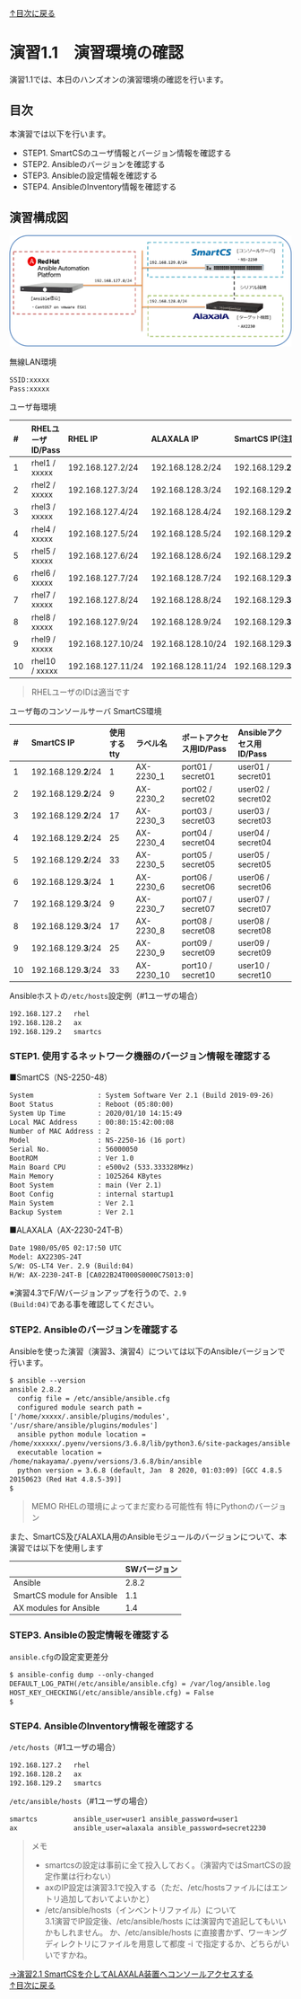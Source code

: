 [↑目次に戻る](/README.md)
<br>
# 演習1.1　演習環境の確認
演習1.1では、本日のハンズオンの演習環境の確認を行います。
<br>

## 目次
本演習では以下を行います。
- STEP1. SmartCSのユーザ情報とバージョン情報を確認する
- STEP2. Ansibleのバージョンを確認する
- STEP3. Ansibleの設定情報を確認する
- STEP4. AnsibleのInventory情報を確認する

## 演習構成図
![practice_environment_1-1.png](./contents/image/practice_environment_1-1.png)

無線LAN環境
```
SSID:xxxxx
Pass:xxxxx
```

ユーザ毎環境

|# | RHELユーザID/Pass | RHEL IP |  ALAXALA IP | SmartCS IP(注意) | 
|:---|:---|:---|:---|:---|
|1  |rhel1 / xxxxx |192.168.127.2/24 |192.168.128.2/24 |192.168.129.**2**/24 |
|2  |rhel2 / xxxxx |192.168.127.3/24 |192.168.128.3/24 |192.168.129.**2**/24 |
|3  |rhel3 / xxxxx |192.168.127.4/24 |192.168.128.4/24 |192.168.129.**2**/24 |
|4  |rhel4 / xxxxx |192.168.127.5/24 |192.168.128.5/24 |192.168.129.**2**/24 |
|5  |rhel5 / xxxxx |192.168.127.6/24 |192.168.128.6/24 |192.168.129.**2**/24 |
|6  |rhel6 / xxxxx |192.168.127.7/24 |192.168.128.7/24 |192.168.129.**3**/24 |
|7  |rhel7 / xxxxx |192.168.127.8/24 |192.168.128.8/24 |192.168.129.**3**/24 |
|8  |rhel8 / xxxxx |192.168.127.9/24 |192.168.128.9/24 |192.168.129.**3**/24 |
|9  |rhel9 / xxxxx |192.168.127.10/24 |192.168.128.10/24 |192.168.129.**3**/24 |
|10 |rhel10 / xxxxx |192.168.127.11/24 |192.168.128.11/24 |192.168.129.**3**/24 |

> RHELユーザのIDは適当です

ユーザ毎のコンソールサーバ SmartCS環境

|# | SmartCS IP |使用するtty |ラベル名 | ポートアクセス用ID/Pass | Ansibleアクセス用ID/Pass | 
|:---|:---|:---|:---|:---|:---|
|1  |192.168.129.**2**/24 |1  |AX-2230_1 |port01  / secret01 |user01  / secret01 |
|2  |192.168.129.**2**/24 |9  |AX-2230_2 |port02  / secret02 |user02  / secret02 |
|3  |192.168.129.**2**/24 |17 |AX-2230_3 |port03  / secret03 |user03  / secret03 |
|4  |192.168.129.**2**/24 |25 |AX-2230_4 |port04  / secret04 |user04  / secret04 |
|5  |192.168.129.**2**/24 |33 |AX-2230_5 |port05  / secret05 |user05  / secret05 |
|6  |192.168.129.**3**/24 |1  |AX-2230_6 |port06  / secret06 |user06  / secret06 |
|7  |192.168.129.**3**/24 |9  |AX-2230_7 |port07  / secret07 |user07  / secret07 |
|8  |192.168.129.**3**/24 |17 |AX-2230_8 |port08  / secret08 |user08  / secret08 |
|9  |192.168.129.**3**/24 |25 |AX-2230_9 |port09  / secret09 |user09  / secret09 |
|10 |192.168.129.**3**/24 |33 |AX-2230_10 |port10 / secret10 |user10 / secret10 |


Ansibleホストの<code>/etc/hosts</code>設定例（#1ユーザの場合）
```
192.168.127.2   rhel
192.168.128.2   ax
192.168.129.2   smartcs
```


### STEP1. 使用するネットワーク機器のバージョン情報を確認する

■SmartCS（NS-2250-48）
```
System                : System Software Ver 2.1 (Build 2019-09-26)
Boot Status           : Reboot (05:80:00)
System Up Time        : 2020/01/10 14:15:49
Local MAC Address     : 00:80:15:42:00:08
Number of MAC Address : 2
Model                 : NS-2250-16 (16 port)
Serial No.            : 56000050
BootROM               : Ver 1.0
Main Board CPU        : e500v2 (533.333328MHz)
Main Memory           : 1025264 KBytes
Boot System           : main (Ver 2.1)
Boot Config           : internal startup1
Main System           : Ver 2.1
Backup System         : Ver 2.1
```

■ALAXALA（AX-2230-24T-B）
```
Date 1980/05/05 02:17:50 UTC
Model: AX2230S-24T
S/W: OS-LT4 Ver. 2.9 (Build:04)
H/W: AX-2230-24T-B [CA022B24T000S0000C7S013:0]
```
※演習4.3でF/Wバージョンアップを行うので、<code>2.9 (Build:04)</code>である事を確認してください。


### STEP2. Ansibleのバージョンを確認する

Ansibleを使った演習（演習3、演習4）については以下のAnsibleバージョンで行います。
```
$ ansible --version
ansible 2.8.2
  config file = /etc/ansible/ansible.cfg
  configured module search path = ['/home/xxxxx/.ansible/plugins/modules', '/usr/share/ansible/plugins/modules']
  ansible python module location = /home/xxxxxx/.pyenv/versions/3.6.8/lib/python3.6/site-packages/ansible
  executable location = /home/nakayama/.pyenv/versions/3.6.8/bin/ansible
  python version = 3.6.8 (default, Jan  8 2020, 01:03:09) [GCC 4.8.5 20150623 (Red Hat 4.8.5-39)]
$ 
```
> MEMO
> RHELの環境によってまだ変わる可能性有 特にPythonのバージョン

また、SmartCS及びALAXLA用のAnsibleモジュールのバージョンについて、本演習では以下を使用します

| |SWバージョン |
|:---|:---|
|Ansible |2.8.2 |
|SmartCS module for Ansible |1.1 |
|AX modules for Ansible |1.4 |


### STEP3. Ansibleの設定情報を確認する

<code>ansible.cfg</code>の設定変更差分
```
$ ansible-config dump --only-changed
DEFAULT_LOG_PATH(/etc/ansible/ansible.cfg) = /var/log/ansible.log
HOST_KEY_CHECKING(/etc/ansible/ansible.cfg) = False
$ 
```

### STEP4. AnsibleのInventory情報を確認する

<code>/etc/hosts</code>（#1ユーザの場合）
```
192.168.127.2   rhel
192.168.128.2   ax
192.168.129.2   smartcs
```


<code>/etc/ansible/hosts</code>（#1ユーザの場合）
```
smartcs         ansible_user=user1 ansible_password=user1
ax              ansible_user=alaxala ansible_password=secret2230
```

> メモ
> - smartcsの設定は事前に全て投入しておく。（演習内ではSmartCSの設定作業は行わない）  
> - axのIP設定は演習3.1で投入する（ただ、/etc/hostsファイルにはエントリ追加しておいてよいかと）  
> - /etc/ansible/hosts（インベントリファイル）について  
>   3.1演習でIP設定後、/etc/ansible/hosts には演習内で追記してもいいかもしれません。
>   か、/etc/ansible/hosts に直接書かず、ワーキングディレクトリにファイルを用意して都度 -i で指定するか、どちらがいいですかね。 



[→演習2.1 SmartCSを介してALAXALA装置へコンソールアクセスする](/2.1-serial_connection_to_alaxala_via_smartcs.md)  
[↑目次に戻る](/README.md)
